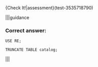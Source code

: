 {Check It!|assessment}(test-3535718790)

|||guidance

### Correct answer:

`USE RE;`

`TRUNCATE TABLE catalog;`

|||